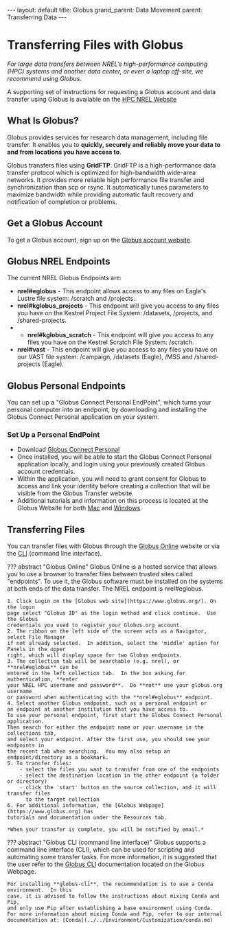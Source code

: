 --- layout: default 
title: Globus 
grand_parent: Data Movement 
parent: Transferring Data ---
# Transferring Files with Globus

*For large data transfers between NREL’s high-performance computing (HPC)
systems and another data center, or even a laptop off-site, we recommend using
Globus.*

A supporting set of instructions for requesting a Globus account and data
transfer using Globus is available on the [HPC NREL
Website](https://www.nrel.gov/hpc/globus-file-transfer.html)

## What Is Globus?

Globus provides services for research data management, including file transfer.
It enables you to **quickly, securely and reliably move your data to and from
locations you have access to**.


Globus transfers files using **GridFTP**. GridFTP is a high-performance data
transfer protocol which is optimized for high-bandwidth wide-area networks.  It
provides more reliable high performance file transfer and synchronization than
scp or rsync. It automatically tunes parameters to maximize bandwidth while
providing automatic fault recovery and notification of completion or problems.

## Get a Globus Account

To get a Globus account, sign up on the [Globus account website](https://www.globusid.org/create).

## Globus NREL Endpoints

The current NREL Globus Endpoints are:

- **nrel#eglobus** - This endpoint allows access to any files on Eagle's Lustre file system: /scratch and /projects. 
- **nrel#kglobus_projects** - This endpoint will give you access to any files you have on the Kestrel Project File System: /datasets, /projects, and /shared-projects.
- - **nrel#kglobus_scratch** - This endpoint will give you access to any files you have on the Kestrel Scratch File System: /scratch.
- **nrel#vast** - This endpoint will give you access to any files you have on our VAST file system: /campaign, /datasets (Eagle), /MSS and /shared-projects (Eagle).

## Globus Personal Endpoints

You can set up a "Globus Connect Personal EndPoint", which turns your personal
computer into an endpoint, by downloading and installing the Globus Connect
Personal application on your system. 

### Set Up a Personal EndPoint

- Download [Globus Connect Personal](https://www.globus.org/globus-connect-personal)
- Once installed, you will be able to start the Globus Connect Personal
  application locally, and login using your previously created Globus 
  account credentials.
- Within the application, you will need to grant consent for Globus to access
  and link your identity before creating a collection that will be visible from
  the Globus Transfer website.
- Additional tutorials and information on this process is located at the Globus
  Website for both
[Mac](https://docs.globus.org/how-to/globus-connect-personal-mac/) and
[Windows](https://docs.globus.org/how-to/globus-connect-personal-windows/).

## Transferring Files

You can transfer files with Globus through the [Globus
Online](https://www.globus.org) website or via the [CLI](https://docs.globus.org/cli/) 
(command line interface).

??? abstract "Globus Online" 
    Globus Online is a hosted service that allows you to use a browser to transfer
    files between trusted sites called "endpoints".  To use it, the Globus software
    must be installed on the systems at both ends of the data transfer. The NREL
    endpoint is nrel#eglobus.

    1. Click Login on the [Globus web site](https://www.globus.org/). On the login
    page select "Globus ID" as the login method and click continue.  Use the Globus
    credentials you used to register your Globus.org account.  
    2. The ribbon on the left side of the screen acts as a Navigator, select File Manager
    if not already selected.  In addition, select the 'middle' option for Panels in the upper
    right, which will display space for two Globus endpoints. 
    3. The collection tab will be searchable (e.g. nrel), or **nrel#eglobus** can be 
    entered in the left collection tab.  In the box asking for authentication, **enter 
    your NREL HPC username and password**.  Do **not** use your globus.org username 
    or password when authenticating with the **nrel#eglobus** endpoint.
    4. Select another Globus endpoint, such as a personal endpoint or 
    an endpoint at another institution that you have access to.
    To use your personal endpoint, first start the Globus Connect Personal application. 
    Then search for either the endpoint name or your username in the collections tab, 
    and select your endpoint. After the first use, you should see your endpoints in 
    the recent tab when searching.  You may also setup an endpoint/directory as a bookmark.
    5. To transfer files:
        - select the files you want to transfer from one of the endpoints 
        - select the destination location in the other endpoint (a folder or directory) 
        - click the 'start' button on the source collection, and it will transfer files
          to the target collection
    6. For additional information, the [Globus Webpage](https://www.globus.org) has 
    tutorials and documentation under the Resources tab.

    *When your transfer is complete, you will be notified by email.*

??? abstract "Globus CLI (command line interface)" 
    Globus supports a command line interface (CLI), which can be used for scripting
    and automating some transfer tasks.  For more information,
    it is suggested that the user refer to the [Globus CLI](https://docs.globus.org/cli/)
    documentation located on the Globus Webpage.

    For installing **globus-cli**, the recommendation is to use a Conda environment.  In this 
    case, it is advised to follow the instructions about mixing Conda and Pip, 
    and only use Pip after establishing a base environment using Conda.  For more information about mixing Conda and Pip, refer to our internal documentation at: [Conda](../../Environment/Customization/conda.md)
    

